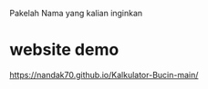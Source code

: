 Pakelah Nama yang kalian inginkan
# website demo 
https://nandak70.github.io/Kalkulator-Bucin-main/
